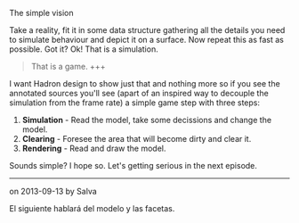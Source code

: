 The simple vision

Take a reality, fit it in some data structure gathering all the details you
need to simulate behaviour and depict it on a surface. Now repeat this as fast
as possible. Got it? Ok! That is a simulation.

> That is a game.
+++

I want Hadron design to show just that and nothing more so if you see the
annotated sources you'll see (apart of an inspired way to decouple the
simulation from the frame rate) a simple game step with three steps:

 1. **Simulation** - Read the model, take some decissions and change the model.
 2. **Clearing** - Foresee the area that will become dirty and clear it.
 3. **Rendering** - Read and draw the model.

Sounds simple? I hope so. Let's getting serious in the next episode.

---
on 2013-09-13
by Salva

El siguiente hablará del modelo y las facetas.
